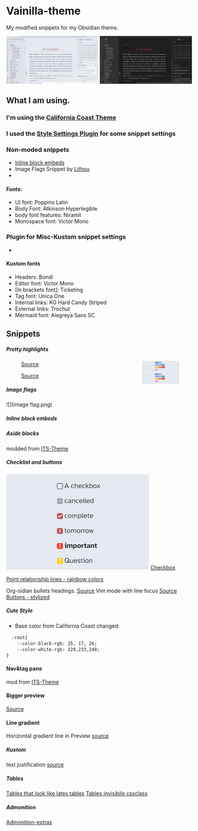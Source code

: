 # Vainilla-theme
My modified snippets for my Obsidian theme.

<img src="/Screenshots/light%20mode.png" width="49%"> <img src="/Screenshots/dark%20mode.png" width="49%">
## What I am using.
### I'm using the [California Coast Theme](https://github.com/mgmeyers/obsidian-california-coast-theme)
### I used the [Style Settings Plugin](https://github.com/mgmeyers/obsidian-style-settings) for some snippet settings

### Non-moded snippets
- [Inline block embeds](https://github.com/deathau/obsidian-snippets/blob/main/inline-block-embeds.css)  
- Image Flags Snippet by [Lithou](http://github.com/lithou/sandbox)
- 

#### Fonts:
  - UI font: Poppins Latin
  - Body Font: Atkinson Hyperlegible
  - body font features: Niramit
  - Monospace font: Victor Mono

### Plugin for Misc-Kustom snippet settings
  - 
####  Kustom fonts
  - Headers: Bondi
  - Editor font: Victor Mono
  - \[In brackets font]: Ticketing
  - Tag font: Unica One
  - Internal links: KG Hard Candy Striped
  - External links: Trochut
  - Mermaid font: Alegreya Sans SC

## Snippets
##### Pretty highlights
<figure>
<img src="/Screenshots/Highlights.png" style="float:right;width:100px"><figcaption><a href="https://github.com/chetachiezikeuzor/Obsidian-Snippets#Pretty-Highlights">Source</a></figcaption></figure>
<figure>
<img src="/Screenshots/Highlights.png" style="float:right;width:100px"><figcaption><a href="https://github.com/chetachiezikeuzor/Obsidian-Snippets#Pretty-Highlights">Source</a></figcaption></figure>

##### Image flags
![](image flag.png)

##### Inline block embeds

##### Aside blocks
  modded from [ITS-Theme](https://github.com/SlRvb/Obsidian--ITS-Theme)
  
##### Checklist and buttons
  ![](Screenshots/checklist.png)
  [Checkbox](https://github.com/deathau/obsidian-snippets/blob/main/checkbox.css)
  
  [Point relationship lines - rainbow colors](https://forum.obsidian.md/t/meta-post-common-css-hacks/1978/334)


Org-sidian bullets headings. [Source](https://github.com/santiyounger/Org-sidian-Bullets)
Vim mode with line focus [Source](https://forum.obsidian.md/t/meta-post-common-css-hacks/1978/17)
[Buttons - stylized](https://github.com/Dmitriy-Shulha/obsidian-css-snippets/blob/master/Snippets/Buttons%20-%20stylized.md)

##### Cute Style

  - Base color from California Coast changed:
```
  :root{
	--color-black-rgb: 15, 17, 26;
	--color-white-rgb: 229,233,240;
}
```

 
  #### Nav&tag pane
  mod from [ITS-Theme](https://github.com/SlRvb/Obsidian--ITS-Theme)
  #### Bigger preview
  [Source](https://github.com/chetachiezikeuzor/Obsidian-Snippets#Bigger-Popovers)
  #### Line gradient
 Horizontal gradient line in Preview [source](https://github.com/Dmitriy-Shulha/obsidian-css-snippets/blob/master/Snippets/Lines%20-%20horizontal.md)
  
##### Kustom
text justification [source](https://github.com/Dmitriy-Shulha/obsidian-css-snippets/blob/master/Snippets/Hyphenation-Justification.md)

##### Tables
[Tables that look like latex tables](https://forum.obsidian.md/t/obsidian-tables-that-look-like-latex-tables-with-css/16683)
[Tables invisibile cssclass](https://github.com/PurpleGuitar/obsidian-snippets/blob/main/tables-invisible-cssclass.css)


##### Admonition
[Admonition-extras](https://github.com/chetachiezikeuzor/Obsidian-Snippets/blob/main/Admonition%20Extras.css)


